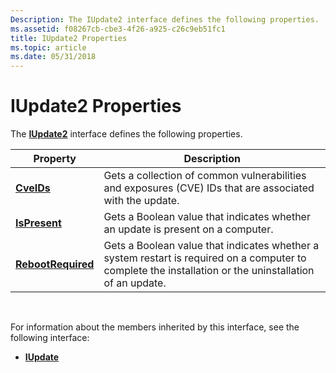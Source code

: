 ```yaml
---
Description: The IUpdate2 interface defines the following properties.
ms.assetid: f08267cb-cbe3-4f26-a925-c26c9eb51fc1
title: IUpdate2 Properties
ms.topic: article
ms.date: 05/31/2018
---
```


# IUpdate2 Properties

The [**IUpdate2**](/windows/desktop/api/Wuapi/nn-wuapi-iupdate2) interface defines the following properties.



| Property                                          | Description                                                                                                                                             |
|---------------------------------------------------|---------------------------------------------------------------------------------------------------------------------------------------------------------|
| [**CveIDs**](/windows/desktop/api/Wuapi/nf-wuapi-iupdate2-get_cveids)                 | Gets a collection of common vulnerabilities and exposures (CVE) IDs that are associated with the update.                                                |
| [**IsPresent**](/windows/desktop/api/Wuapi/nf-wuapi-iupdate2-get_ispresent)           | Gets a Boolean value that indicates whether an update is present on a computer.                                                                         |
| [**RebootRequired**](/windows/desktop/api/Wuapi/nf-wuapi-iupdate2-get_rebootrequired) | Gets a Boolean value that indicates whether a system restart is required on a computer to complete the installation or the uninstallation of an update. |



 

For information about the members inherited by this interface, see the following interface:

-   [**IUpdate**](/windows/desktop/api/Wuapi/nn-wuapi-iupdate)

 

 



